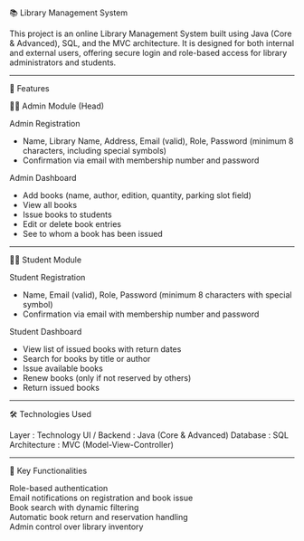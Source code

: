 📚 Library Management System

This project is an online Library Management System built using Java (Core & Advanced), SQL, and the MVC architecture. It is designed for both internal and external users, offering secure login and role-based access for library administrators and students.

------------------------------------------------------------

🚀 Features

🧑‍💼 Admin Module (Head)

Admin Registration
- Name, Library Name, Address, Email (valid), Role, Password (minimum 8 characters, including special symbols)
- Confirmation via email with membership number and password

Admin Dashboard
- Add books (name, author, edition, quantity, parking slot field)
- View all books
- Issue books to students
- Edit or delete book entries
- See to whom a book has been issued

------------------------------------------------------------

👨‍🎓 Student Module

Student Registration
- Name, Email (valid), Role, Password (minimum 8 characters with special symbol)
- Confirmation via email with membership number and password

Student Dashboard
- View list of issued books with return dates
- Search for books by title or author
- Issue available books
- Renew books (only if not reserved by others)
- Return issued books

------------------------------------------------------------

🛠️ Technologies Used

Layer        : Technology
UI / Backend : Java (Core & Advanced)
Database     : SQL
Architecture : MVC (Model-View-Controller)

------------------------------------------------------------

📌 Key Functionalities

Role-based authentication  
Email notifications on registration and book issue  
Book search with dynamic filtering  
Automatic book return and reservation handling  
Admin control over library inventory
